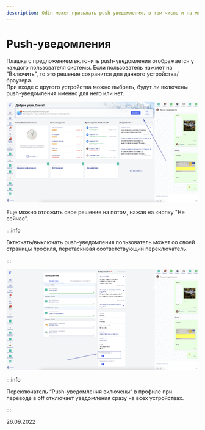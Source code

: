 ```yaml
---
description: Odin может присылать push-уведомления, в том числе и на мобильные
---
```


# Push-уведомления

Плашка с предложением включить push-уведомления отображается у каждого пользователя системы. Если пользователь нажмет на "Включить", то это решение сохранится для данного устройства/браузера.\
При входе с другого устройства можно выбрать, будут ли включены push-уведомления именно для него или нет.

![](<../../.gitbook/assets/image (49) (3) (1).png>)

Еще можно отложить свое решение на потом, нажав на кнопку "Не сейчас".

:::info

Включать/выключать push-уведомления пользователь может со своей страницы профиля, перетаскивая соответствующий переключатель.

:::

![](<../../.gitbook/assets/image (4) (8) (1).png>)

:::info

Переключатель “Push-уведомления включены” в профиле при переводе в off отключает уведомления сразу на всех устройствах.

:::

26.09.2022
